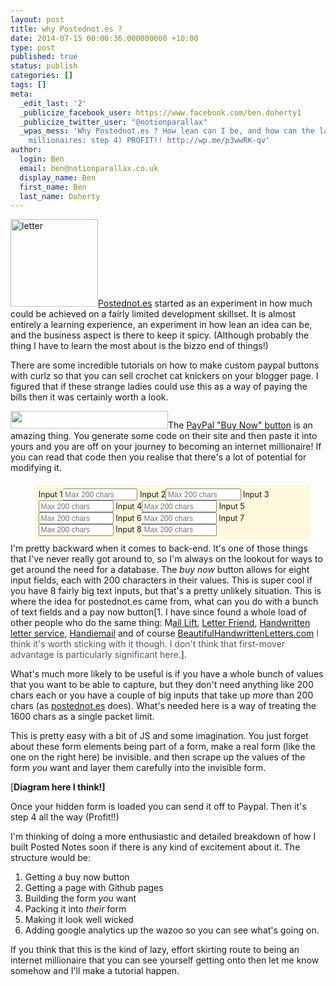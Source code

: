 ```yaml
---
layout: post
title: why Postednot.es ?
date: 2014-07-15 00:00:36.000000000 +10:00
type: post
published: true
status: publish
categories: []
tags: []
meta:
  _edit_last: '2'
  _publicize_facebook_user: https://www.facebook.com/ben.doherty1
  _publicize_twitter_user: "@notionparallax"
  _wpas_mess: 'Why Postednot.es ? How lean can I be, and how can the lazy become internet
    millionaires: step 4) PROFIT!! http://wp.me/p3wwRK-qv'
author:
  login: Ben
  email: ben@notionparallax.co.uk
  display_name: Ben
  first_name: Ben
  last_name: Doherty
---
```

<style type="text/css">
  .fake-form{
      width: inherit;
      background-color: cornsilk; 
      padding: 0.5em; 
      float: right; 
      margin-left: 1em;
      -webkit-transform: scale(0.9);/*lolz*/
    }
    .fake-form input{width:10em;}
    .fake-form label{}
    .fake-form br{display:none;}
</style>
<p><a href="http://postednot.es"><img class="alignright wp-image-1651" style="height: 10em;" src="{{ site.baseurl }}/assets/letter.png" alt="letter" /></a><a href="http://postednot.es">Postednot.es</a> started as an experiment in how much could be achieved on a fairly limited development skillset. It is almost entirely a learning experience, an experiment in how lean an idea can be, and the business aspect is there to keep it spicy. (Although probably the thing I have to learn the most about is the bizzo end of things!)<!--more--></p>
<p>There are some incredible tutorials on how to make custom paypal buttons with curlz so that you can sell crochet cat knickers on your blogger page. I figured that if these strange ladies could use this as a way of paying the bills then it was certainly worth a look.</p>
<p><img class="alignright" style="height: 2em;" src="{{ site.baseurl }}/assets/fe9491d3b8e00dd576ae70f1bab09b.gif" alt="" width="252" height="66" />The <a href="https://www.paypal.com/au/cgi-bin/webscr?cmd=_singleitem-intro-outside">PayPal "Buy Now" button</a> is an amazing thing. You generate some code on their site and then paste it into yours and you are off on your journey to becoming an internet millionaire! If you can read that code then you realise that there's a lot of potential for modifying it.</p>
<div class="fake-form"><label for="input1">Input 1<input name="input1" type="text" placeholder="Max 200 chars" /></label><br />
<label for="input2">Input 2<input name="input2" type="text" placeholder="Max 200 chars" /></label><br />
<label for="input3">Input 3<input name="input3" type="text" placeholder="Max 200 chars" /></label><br />
<label for="input4">Input 4<input name="input4" type="text" placeholder="Max 200 chars" /></label><br />
<label for="input5">Input 5<input name="input5" type="text" placeholder="Max 200 chars" /></label><br />
<label for="input6">Input 6<input name="input6" type="text" placeholder="Max 200 chars" /></label><br />
<label for="input7">Input 7<input name="input7" type="text" placeholder="Max 200 chars" /></label><br />
<label for="input8">Input 8<input name="input8" type="text" placeholder="Max 200 chars" /></label></div>
<p>I'm pretty backward when it comes to back-end. It's one of those things that I've never really got around to, so I'm always on the lookout for ways to get around the need for a database. The <em>buy now</em> button allows for eight input fields, each with 200 characters in their values. This is super cool if you have 8 fairly big text inputs, but that's a pretty unlikely situation. This is where the idea for postednot.es came from, what can you do with a bunch of text fields and a pay now button[1. I have since found a whole load of other people who do the same thing: M<a href="https://maillift.com/">ail Lift</a>, <a href="http://letterfriend.com/">Letter Friend</a>, <a href="http://handwrittenletterservice.com/">Handwritten letter service</a>, <a href="http://handiemail.com">Handiemail</a> and of course <span style="color: #4e5665;"><a href="http://BeautifulHandwrittenLetters.com">BeautifulHandwrittenLetters.com</a> I think it's worth sticking with it though. I don't think that first-mover advantage is particularly significant here.</span>].</p>
<p>What's much more likely to be useful is if you have a whole bunch of values that you want to be able to capture, but they don't need anything like 200 chars each or you have a couple of big inputs that take up <em>more</em> than 200 chars (as <a href="http://postednot.es">postednot.es</a> does). What's needed here is a way of treating the 1600 chars as a single packet limit.</p>
<p>This is pretty easy with a bit of JS and some imagination. You just forget about these form elements being part of a form, make a real form (like the one on the right here) be invisible. and then scrape up the values of the form <em>you</em> want and layer them carefully into the invisible form.</p>
<p>[<strong>Diagram here I think!]</strong></p>
<p>Once your hidden form is loaded you can send it off to Paypal. Then it's step 4 all the way (Profit!!)</p>
<p>I'm thinking of doing a more enthusiastic and detailed breakdown of how I built Posted Notes soon if there is any kind of excitement about it. The structure would be:</p>
<ol>
<li>Getting a buy now button</li>
<li>Getting a page with Github pages</li>
<li>Building the form <em>you</em> want</li>
<li>Packing it into <em>their</em> form</li>
<li>Making it look well wicked</li>
<li>Adding google analytics up the wazoo so you can see what's going on.</li>
</ol>
<p>If you think that this is the kind of lazy, effort skirting route to being an internet millionaire that you can see yourself getting onto then let me know somehow and I'll make a tutorial happen.</p>
